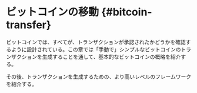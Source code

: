 # ビットコインの移動 {#bitcoin-transfer}

ビットコインでは、すべてが、トランザクションが承認されたかどうかを確認するように設計されている。この章では「手動で」シンプルなビットコインのトランザクションを生成することを通して、基本的なビットコインの概略を紹介する。

その後、トランザクションを生成するための、より高いレベルのフレームワークを紹介する。
